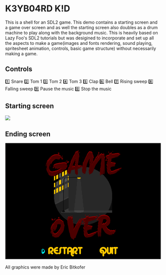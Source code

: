 # K3YB04RD K!D

This is a shell for an SDL2 game. This demo contains a starting screen and a game over screen and as well the starting screen also doubles as a drum machine to play along with the background music. This is heavily based on Lazy Foo's SDL2 tutorials but was desigined to incorporate and set up all the aspects to make a game(images and fonts rendering, sound playing, spritesheet animation, controls, basic game structure) without necessarily making a game.


## Controls
:one: Snare
:two: Tom 1
:three: Tom 2
:four: Tom 3
:five: Clap
:six: Bell
:seven: Rising sweep
:eight: Falling sweep
:nine: Pause the music
:zero: Stop the music


## Starting screen
![](readme/keyboard-kid-001.gif)


## Ending screen
![](readme/keyboard-kid-002.gif)


All graphics were made by Eric Bitkofer